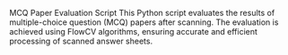 MCQ Paper Evaluation Script
This Python script evaluates the results of multiple-choice question (MCQ) papers after scanning. The evaluation is achieved using FlowCV algorithms, ensuring accurate and efficient processing of scanned answer sheets.

